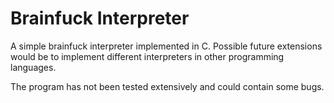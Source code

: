 # Brainfuck Interpreter

A simple brainfuck interpreter implemented in C. Possible future extensions would be to implement different interpreters in other programming languages.

The program has not been tested extensively and could contain some bugs.

